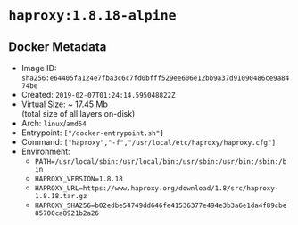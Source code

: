 # `haproxy:1.8.18-alpine`

## Docker Metadata

- Image ID: `sha256:e64405fa124e7fba3c6c7fd0bfff529ee606e12bb9a37d91090486ce9a8474be`
- Created: `2019-02-07T01:24:14.595048822Z`
- Virtual Size: ~ 17.45 Mb  
  (total size of all layers on-disk)
- Arch: `linux`/`amd64`
- Entrypoint: `["/docker-entrypoint.sh"]`
- Command: `["haproxy","-f","/usr/local/etc/haproxy/haproxy.cfg"]`
- Environment:
  - `PATH=/usr/local/sbin:/usr/local/bin:/usr/sbin:/usr/bin:/sbin:/bin`
  - `HAPROXY_VERSION=1.8.18`
  - `HAPROXY_URL=https://www.haproxy.org/download/1.8/src/haproxy-1.8.18.tar.gz`
  - `HAPROXY_SHA256=b02edbe54749dd646fe41536377e494e3b3a6e1da4f89cbe85700ca8921b2a26`
